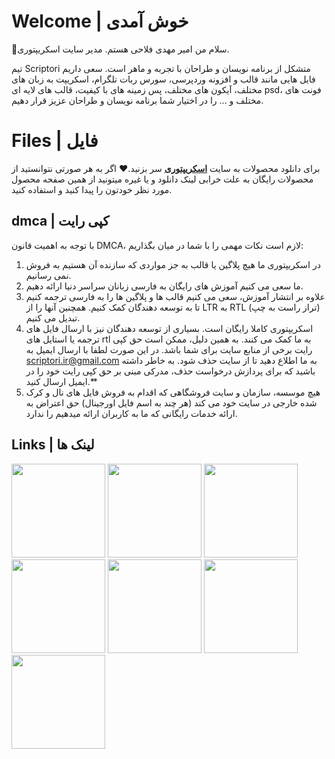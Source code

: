 # Welcome | خوش آمدی

👋سلام من امیر مهدی فلاحی هستم. مدیر سایت اسکریپتوری.

تیم Scriptori متشکل از برنامه نویسان و طراحان با تجربه و ماهر است. سعی داریم فایل هایی مانند قالب و افزونه وردپرسی، سورس ربات تلگرام، اسکریپت به زبان های مختلف، آیکون های مختلف، پس زمینه های با کیفیت، قالب های لایه ای psd، فونت های مختلف و ... را در اختیار شما برنامه نویسان و طراحان عزیز قرار دهیم.
# Files | فایل

برای دانلود محصولات به سایت **[اسکریپتوری](https://scriptori.ir/)** سر بزنید.❤️
اگر به هر صورتی نتوانستید از محصولات رایگان به علت خرابی لینک دانلود و یا غیره میتونید از همین صفحه محصول مورد نظر خودتون را پیدا کنید و استفاده کنید.
## dmca | کپی رایت
با توجه به اهمیت قانون DMCA، لازم است نکات مهمی را با شما در میان بگذاریم:


 1. در اسکریپتوری ما هیچ پلاگین یا قالب به جز مواردی که سازنده آن هستیم به فروش نمی رسانیم.
 2. ما سعی می کنیم آموزش های رایگان به فارسی زبانان سراسر دنیا ارائه دهیم.
 3. علاوه بر انتشار آموزش، سعی می کنیم قالب ها و پلاگین ها را به فارسی ترجمه کنیم تا به توسعه دهندگان کمک کنیم. همچنین آنها را از LTR به RTL (تراز راست به چپ) تبدیل می کنیم.
 4. اسکریپتوری کاملا رایگان است. بسیاری از توسعه دهندگان نیز با ارسال فایل های ترجمه یا استایل های rtl به ما کمک می کنند. به همین دلیل، ممکن است حق کپی رایت برخی از منابع سایت برای شما باشد. در این صورت لطفا با ارسال ایمیل به scriptori.ir@gmail.com به ما اطلاع دهید تا از سایت حذف شود. به خاطر داشته باشید که برای پردازش درخواست حذف، مدرکی مبنی بر حق کپی رایت خود را در ایمیل ارسال کنید.**
 5. هیچ موسسه، سازمان و سایت فروشگاهی که اقدام به فروش فایل های نال و کرک شده خارجی در سایت خود می کند (هر چند به اسم فایل اورجینال) حق اعتراض به ارائه خدمات رایگانی که ما به کاربران ارائه میدهیم را ندارد.
## Links | لینک ها
<a href="https://www.youtube.com/@scriptori_ir" target="_blank"><img src="https://cv.scriptori.ir/github/youtube.png" width="150px"></a>
<a href="https://www.instagram.com/scriptori_ir/" target="_blank"><img src="https://cv.scriptori.ir/github/instagram.png" width="150px"></a>
<a href="https://t.me/scriptori_ir" target="_blank"><img src="https://cv.scriptori.ir/github/telegram.png" width="150px"></a>
<a href="https://discord.com/invite/8JpF7ShF" target="_blank"><img src="https://cv.scriptori.ir/github/discord.png" width="150px"></a>
<a href="https://codepen.io/scriptori-ir" target="_blank"><img src="https://cv.scriptori.ir/github/codepen.png" width="150px"></a>
<a href="https://www.facebook.com/scriptori.ir/" target="_blank"><img src="https://cv.scriptori.ir/github/facebook.png" width="150px"></a>
<a href="https://scriptori.ir/" target="_blank"><img src="https://cv.scriptori.ir/github/website.png" width="150px"></a>
